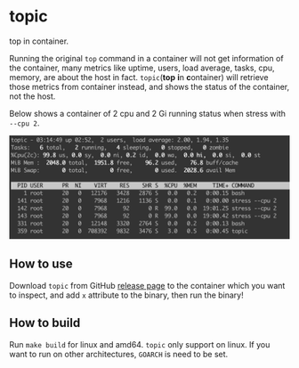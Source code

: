 # topic

top in container.

Running the original `top` command in a container will not get information of the container, many metrics like uptime, users, load average, tasks, cpu, memory, are about the host in fact. 
`topic`(**top** **i**n **c**ontainer) will retrieve those metrics from container instead, and shows the status of the container, not the host.

Below shows a container of 2 cpu and 2 Gi running status when stress with `--cpu 2`.

![topic.png](doc/image/topic.png)

## How to use

Download `topic` from GitHub [release page](https://github.com/silenceshell/topic/releases) to the container which you want to inspect, and add `x` attribute to the binary, then run the binary!

## How to build

Run `make build` for linux and amd64. `topic` only support on linux. If you want to run on other architectures, `GOARCH` is need to be set. 
